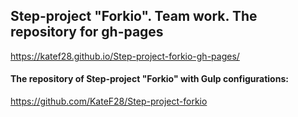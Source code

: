 ## Step-project "Forkio". Team work. The repository for gh-pages
https://katef28.github.io/Step-project-forkio-gh-pages/

#### The repository of Step-project "Forkio" with Gulp configurations:
https://github.com/KateF28/Step-project-forkio